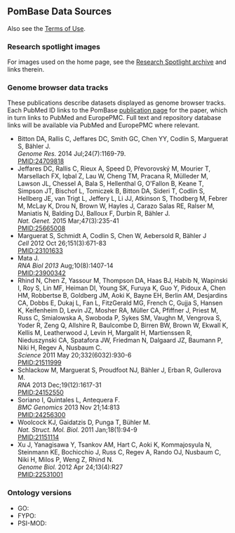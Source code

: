 ## PomBase Data Sources

Also see the [Terms of Use](about/terms-of-use).

### Research spotlight images

For images used on the home page, see the [Research Spotlight archive](archive/spotlight)
and links therein.

### Genome browser data tracks

These publications describe datasets displayed as genome browser
tracks. Each PubMed ID links to the PomBase [publication page](documentation/publication-page)
for the paper, which in turn links to PubMed and EuropePMC. Full text
and repository database links will be available via PubMed and
EuropePMC where relevant.

  - Bitton DA, Rallis C, Jeffares DC, Smith GC, Chen YY, Codlin S, Marguerat S, Bähler J.\
    *Genome Res.* 2014 Jul;24(7):1169-79.\
    [PMID:24709818](reference/PMID:24709818)
  - Jeffares DC, Rallis C, Rieux A, Speed D, Převorovský M, Mourier T, Marsellach FX, Iqbal Z, Lau W, Cheng TM, Pracana R, Mülleder M, Lawson JL, Chessel A, Bala S, Hellenthal G, O'Fallon B, Keane T, Simpson JT, Bischof L, Tomiczek B, Bitton DA, Sideri T, Codlin S, Hellberg JE, van Trigt L, Jeffery L, Li JJ, Atkinson S, Thodberg M, Febrer M, McLay K, Drou N, Brown W, Hayles J, Carazo Salas RE, Ralser M, Maniatis N, Balding DJ, Balloux F, Durbin R, Bähler J.\
    *Nat. Genet.* 2015 Mar;47(3):235-41\
    [PMID:25665008](reference/PMID:25665008)
  - Marguerat S, Schmidt A, Codlin S, Chen W, Aebersold R, Bähler J\
    *Cell* 2012 Oct 26;151(3):671-83\
    [PMID:23101633](reference/PMID:23101633)
  - Mata J.\
    *RNA Biol 2013* Aug;10(8):1407-14\
    [PMID:23900342](reference/PMID:23900342)
  - Rhind N, Chen Z, Yassour M, Thompson DA, Haas BJ, Habib N, Wapinski I, Roy S, Lin MF, Heiman DI, Young SK, Furuya K, Guo Y, Pidoux A, Chen HM, Robbertse B, Goldberg JM, Aoki K, Bayne EH, Berlin AM, Desjardins CA, Dobbs E, Dukaj L, Fan L, FitzGerald MG, French C, Gujja S, Hansen K, Keifenheim D, Levin JZ, Mosher RA, Müller CA, Pfiffner J, Priest M, Russ C, Smialowska A, Swoboda P, Sykes SM, Vaughn M, Vengrova S, Yoder R, Zeng Q, Allshire R, Baulcombe D, Birren BW, Brown W, Ekwall K, Kellis M, Leatherwood J, Levin H, Margalit H, Martienssen R, Nieduszynski CA, Spatafora JW, Friedman N, Dalgaard JZ, Baumann P, Niki H, Regev A, Nusbaum C.\
    *Science* 2011 May 20;332(6032):930-6\
    [PMID:21511999](reference/PMID:21511999)
  - Schlackow M, Marguerat S, Proudfoot NJ, Bähler J, Erban R, Gullerova M.\
    *RNA* 2013 Dec;19(12):1617-31\
    [PMID:24152550](reference/PMID:24152550)
  - Soriano I, Quintales L, Antequera F.\
    *BMC Genomics* 2013 Nov 21;14:813\
    [PMID:24256300](reference/PMID:24256300)
  - Woolcock KJ, Gaidatzis D, Punga T, Bühler M.\
    *Nat. Struct. Mol. Biol.* 2011 Jan;18(1):94-9\
    [PMID:21151114](reference/PMID:21151114)
  - Xu J, Yanagisawa Y, Tsankov AM, Hart C, Aoki K, Kommajosyula N, Steinmann KE, Bochicchio J, Russ C, Regev A, Rando OJ, Nusbaum C, Niki H, Milos P, Weng Z, Rhind N.\
    *Genome Biol.* 2012 Apr 24;13(4):R27\
    [PMID:22531001](reference/PMID:22531001)

### Ontology versions

- GO: <app-cv-version cvName="molecular_function"></app-cv-version>
- FYPO: <app-cv-version cvName="fission_yeast_phenotype"></app-cv-version>
- PSI-MOD: <app-cv-version cvName="PSI-MOD"></app-cv-version>
